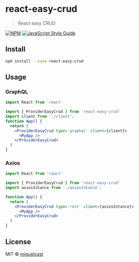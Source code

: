 # react-easy-crud

> React easy CRUD

[![NPM](https://img.shields.io/npm/v/react-easy-crud.svg)](https://www.npmjs.com/package/react-easy-crud) [![JavaScript Style Guide](https://img.shields.io/badge/code_style-standard-brightgreen.svg)](https://standardjs.com)

## Install

```bash
npm install --save react-easy-crud
```

## Usage

### GraphQL

```jsx
import React from 'react'

import { ProviderEasyCrud } from 'react-easy-crud'
import client from './client';
function App() {
  return (
    <ProviderEasyCrud type='graphql' client={client}>
      <MyApp />
    </ProviderEasyCrud>
  )
}
```

### Axios

```jsx
import React from 'react'

import { ProviderEasyCrud } from 'react-easy-crud'
import axiosIntance from './axiosIntance';

function App() {
  return (
    <ProviderEasyCrud type='rest' client={axiosIntance}>
      <MyApp />
    </ProviderEasyCrud>
  )
}
```

## License

MIT © [miguelcast](https://github.com/miguelcast)
